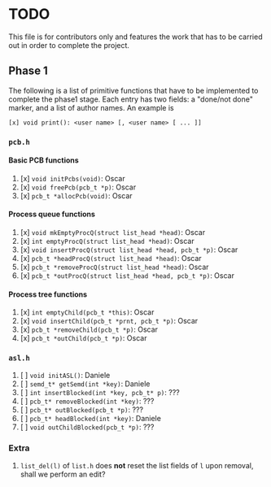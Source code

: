 # TODO
This file is for contributors only and features the work that has to be carried
out in order to complete the project.

## Phase 1
The following is a list of primitive functions that have to be implemented to
complete the phase1 stage. Each entry has two fields: a "done/not done" marker,
and a list of author names. An example is

```
[x] void print(): <user name> [, <user name> [ ... ]]
```

### `pcb.h`
#### Basic PCB functions
1. [x] `void initPcbs(void)`: Oscar
1. [x] `void freePcb(pcb_t *p)`: Oscar
1. [x] `pcb_t *allocPcb(void)`: Oscar

#### Process queue functions
1. [x] `void mkEmptyProcQ(struct list_head *head)`: Oscar
1. [x] `int emptyProcQ(struct list_head *head)`: Oscar
1. [x] `void insertProcQ(struct list_head *head, pcb_t *p)`: Oscar
1. [x] `pcb_t *headProcQ(struct list_head *head)`: Oscar
1. [x] `pcb_t *removeProcQ(struct list_head *head)`: Oscar
1. [x] `pcb_t *outProcQ(struct list_head *head, pcb_t *p)`: Oscar

#### Process tree functions
1. [x] `int emptyChild(pcb_t *this)`: Oscar
1. [x] `void insertChild(pcb_t *prnt, pcb_t *p)`: Oscar
1. [x] `pcb_t *removeChild(pcb_t *p)`: Oscar
1. [x] `pcb_t *outChild(pcb_t *p)`: Oscar

### `asl.h`
1. [ ] `void initASL()`: Daniele
1. [ ] `semd_t* getSemd(int *key)`: Daniele
1. [ ] `int insertBlocked(int *key, pcb_t* p)`: ???
1. [ ] `pcb_t* removeBlocked(int *key)`: ???
1. [ ] `pcb_t* outBlocked(pcb_t *p)`: ???
1. [ ] `pcb_t* headBlocked(int *key)`: Daniele
1. [ ] `void outChildBlocked(pcb_t *p)`: ???

### Extra
1. `list_del(l)` of `list.h` does **not** reset the list fields of `l` upon
 removal, shall we perform an edit?
